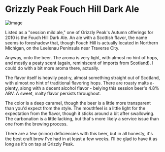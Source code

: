 Grizzly Peak Fouch Hill Dark Ale
================================

![image](http://www.yeastboundanddown.com/wp-content/uploads/2010/10/wpid-IMG_20101021_141330.jpg)

Listed as a "session mild ale," one of Grizzly Peak's Autumn offerings for 2010 is the Fouch Hill Dark Ale. An ale with a Scottish flavor, the name seems to foreshadow that, though Fouch Hill is actually located in Northern Michigan, on the Leelenau Peninsula near Traverse City.

Anyway, onto the beer. The aroma is very light, with almost no hint of hops, and mostly a peaty scent (again, reminiscent of imports from Scotland). I could do with a bit more aroma there, actually.

The flavor itself is heavily peat-y, almost something straight out of Scotland, with almost no hint of traditional flavoring hops. There are roasty malts a-plenty, along with a decent alcohol flavor - belying this session beer's 4.8% ABV. A sweet, malty flavor persists throughout.

The color is a deep caramel, though the beer is a little more transparent than you'd expect from the style. The mouthfeel is a little light for the expectation from the flavor, though it sticks around a bit after swallowing. The carbonation is a little lacking, but that's more likely a service issue than one from the brewing process.

There are a few (minor) deficiencies with this beer, but in all honesty, it's the best craft brew I've had in at least a few weeks. I'll be glad to have it as long as it's on tap at Grizzly Peak.